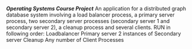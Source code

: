 ***Operating Systems Course Project***
An application for a distributed graph database system involving a load 
balancer process, a primary server process, two secondary server processes (secondary server 1 and secondary 
server 2), a cleanup process and several clients.
RUN in following order:
Loadbalancer 
Primary server
2 instances of Secondary server
Cleanup
Any number of Client Processes
